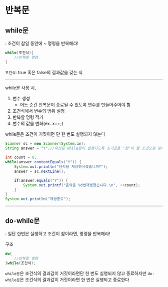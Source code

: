 # 반복문
## while문
: 조건이 참일 동안에 ~ 명령을 반복해라!

```java
while(조건식){
	//반복할 명령
}
```
`조건식`: true 혹은 false의 결과값을 갖는 식
___
while문 사용 시,

1. 변수 생성
	- 어느 순간 반복문이 종료될 수 있도록 변수를 만들어주어야 함
2. 조건식에서 변수의 범위 설정
3. 반복할 명령 적기
4. 변수의 값을 변화(ex. x++;)

while문은 조건이 거짓이면 단 한 번도 실행되지 않는다

```java
Scanner sc = new Scanner(System.in);
String answer = "Y";//우선은 while문이 실행되도록 초기값을 "참"이 될 조건으로 넣어준다
		
int count = 0;
while(answer.contentEquals("Y")) {
	System.out.println("음악을 재생하시겠습니까?");
	answer = sc.nextLine();

	if(answer.equals("Y")) {
		System.out.printf("음악을 %d번재생했습니다.\n", ++count);
	}
}
System.out.println("재생종료");
```
___

## do-while문
: 일단 한번은 실행하고 조건이 참이라면, 명령을 반복해라!

구조
```java
do{
	//반복할 명령
}while(조건식);
```

`while문`은 조건식의 결과값이 거짓이라면단 한 번도 실행되지 않고 종료하지만
`do-while문`은 조건식의 결과값이 거짓이라면 한 번은 실행되고 종료한다